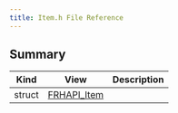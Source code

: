 ```yaml
---
title: Item.h File Reference
---
```


## Summary
| Kind | View | Description |
|------|------|-------------|
|struct|[FRHAPI_Item](/unreal-plugins/all/structfrhapi__item/#structFRHAPI__Item)||

